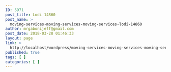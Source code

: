 ```yaml
---
ID: 5971
post_title: Lodi 14860
post_name: >
  moving-services-moving-services-moving-services-lodi-14860
author: mrgabonijeff@gmail.com
post_date: 2018-03-28 01:46:33
layout: page
link: >
  http://localhost/wordpress/moving-services-moving-services-moving-services-lodi-14860/
published: true
tags: [ ]
categories: [ ]
---
```

